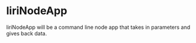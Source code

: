 # liriNodeApp
liriNodeApp will be a command line node app that takes in parameters and gives back data.
